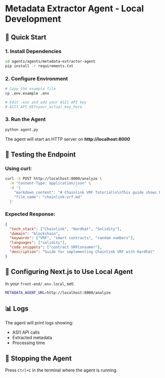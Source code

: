 # Metadata Extractor Agent - Local Development

## 🚀 Quick Start

### 1. Install Dependencies

```bash
cd agents/agents/metadata-extractor-agent
pip install -r requirements.txt
```

### 2. Configure Environment

```bash
# Copy the example file
cp .env.example .env

# Edit .env and add your ASI1 API key
# ASI1_API_KEY=your_actual_key_here
```

### 3. Run the Agent

```bash
python agent.py
```

The agent will start an HTTP server on **http://localhost:8000**

## 📡 Testing the Endpoint

### Using curl:

```bash
curl -X POST http://localhost:8000/analyze \
  -H "Content-Type: application/json" \
  -d '{
    "markdown_content": "# Chainlink VRF Tutorial\n\nThis guide shows how to use Chainlink VRF with Hardhat.\n\n```solidity\ncontract VRFConsumer {\n  // code here\n}\n```",
    "file_name": "chainlink-vrf.md"
  }'
```

### Expected Response:

```json
{
  "tech_stack": ["Chainlink", "Hardhat", "Solidity"],
  "domain": "blockchain",
  "keywords": ["VRF", "smart contracts", "random numbers"],
  "languages": ["solidity"],
  "code_snippets": ["contract VRFConsumer"],
  "description": "Guide for implementing Chainlink VRF with Hardhat"
}
```

## 🔧 Configuring Next.js to Use Local Agent

In your `front-end/.env.local`, set:

```bash
METADATA_AGENT_URL=http://localhost:8000/analyze
```

## 📊 Logs

The agent will print logs showing:
- ASI1 API calls
- Extracted metadata
- Processing time

## 🛑 Stopping the Agent

Press `Ctrl+C` in the terminal where the agent is running.
